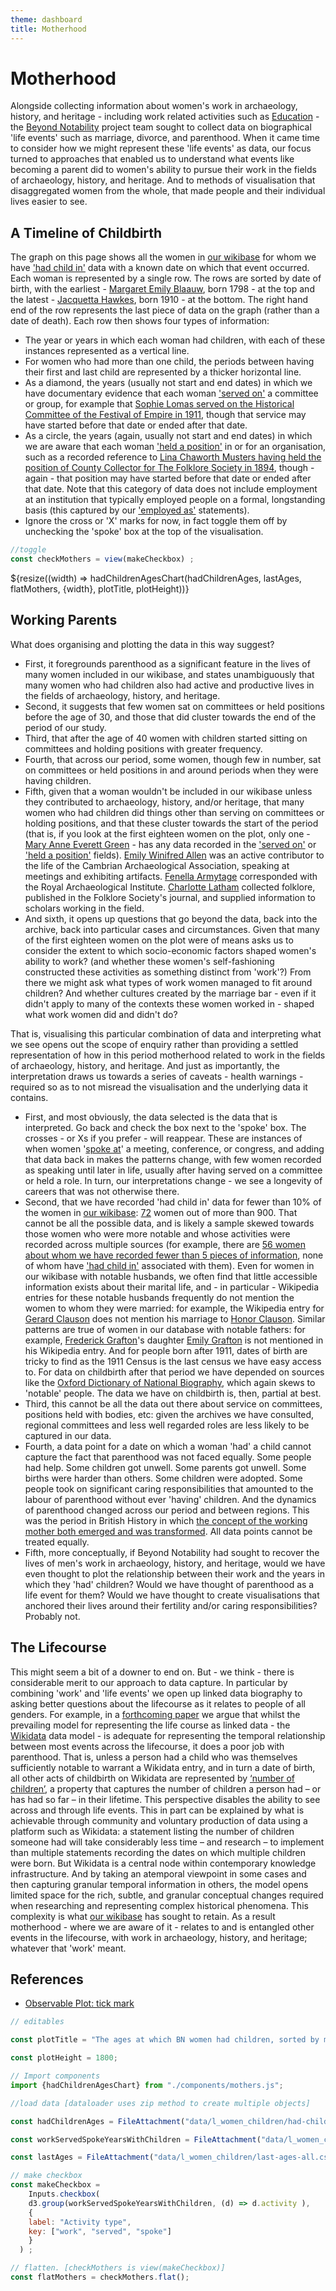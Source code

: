 ```yaml
---
theme: dashboard
title: Motherhood
---
```


# Motherhood

Alongside collecting information about women's work in archaeology, history, and heritage - including work related activities such as [Education](https://beyond-notability.github.io/bn_framework/education.html) - the [Beyond Notability](https://beyondnotability.org/) project team sought to collect data on biographical 'life events' such as marriage, divorce, and parenthood. When it came time to consider how we might represent these 'life events' as data, our focus turned to approaches that enabled us to understand what events like becoming a parent did to women's ability to pursue their work in the fields of archaeology, history, and heritage. And to methods of visualisation that disaggregated women from the whole, that made people and their individual lives easier to see.

## A Timeline of Childbirth

The graph on this page shows all the women in [our wikibase](https://beyond-notability.wikibase.cloud/) for whom we have ['had child in'](https://beyond-notability.wikibase.cloud/wiki/Special:WhatLinksHere/Property:P131) data with a known date on which that event occurred. Each woman is represented by a single row. The rows are sorted by date of birth, with the earliest - [Margaret Emily Blaauw](https://beyond-notability.wikibase.cloud/wiki/Item:Q3658), born 1798 - at the top and the latest - [Jacquetta Hawkes](https://beyond-notability.wikibase.cloud/wiki/Item:Q106), born 1910 - at the bottom. The right hand end of the row represents the last piece of data on the graph (rather than a date of death). Each row then shows four types of information:

- The year or years in which each woman had children, with each of these instances represented as a vertical line.
- For women who had more than one child, the periods between having their first and last child are represented by a thicker horizontal line.
- As a diamond, the years (usually not start and end dates) in which we have documentary evidence that each woman ['served on'](https://beyond-notability.wikibase.cloud/wiki/Property:P102) a committee or group, for example that [Sophie Lomas served on the Historical Committee of the Festival of Empire in 1911](https://beyond-notability.wikibase.cloud/wiki/Item:Q960), though that service may have started before that date or ended after that date.
- As a circle, the years (again, usually not start and end dates) in which we are aware that each woman ['held a position'](https://beyond-notability.wikibase.cloud/wiki/Property:P17) in or for an organisation, such as a recorded reference to [Lina Chaworth Musters having held the position of County Collector for The Folklore Society in 1894](https://beyond-notability.wikibase.cloud/wiki/Item:Q998), though - again - that position may have started before that date or ended after that date. Note that this category of data does not include employment at an institution that typically employed people on a formal, longstanding basis (this captured by our ['employed as'](https://beyond-notability.wikibase.cloud/wiki/Property:P105) statements).
- Ignore the cross or 'X' marks for now, in fact toggle them off by unchecking the 'spoke' box at the top of the visualisation.



```js
//toggle
const checkMothers = view(makeCheckbox) ;
```
<div class="grid grid-cols-1">
  <div class="card">
    ${resize((width) => hadChildrenAgesChart(hadChildrenAges, lastAges, flatMothers,  {width}, plotTitle, plotHeight))}
  </div>
</div>

## Working Parents

What does organising and plotting the data in this way suggest?

- First, it foregrounds parenthood as a significant feature in the lives of many women included in our wikibase, and states unambiguously that many women who had children also had active and productive lives in the fields of archaeology, history, and heritage.
- Second, it suggests that few women sat on committees or held positions before the age of 30, and those that did cluster towards the end of the period of our study.
- Third, that after the age of 40 women with children started sitting on committees and holding positions with greater frequency.
- Fourth, that across our period, some women, though few in number, sat on committees or held positions in and around periods when they were having children.
- Fifth, given that a woman wouldn't be included in our wikibase unless they contributed to archaeology, history, and/or heritage, that many women who had children did things other than serving on committees or holding positions, and that these cluster towards the start of the period (that is, if you look at the first eighteen women on the plot, only one - [Mary Anne Everett Green](https://beyond-notability.wikibase.cloud/wiki/Item:Q2092) - has any data recorded in the ['served on'](https://beyond-notability.wikibase.cloud/wiki/Property:P102) or ['held a position'](https://beyond-notability.wikibase.cloud/wiki/Property:P17) fields). [Emily Winifred Allen](https://beyond-notability.wikibase.cloud/wiki/Item:Q488) was an active contributor to the life of the Cambrian Archaeological Association, speaking at meetings and exhibiting artifacts. [Fenella Armytage](https://beyond-notability.wikibase.cloud/wiki/Item:Q316) corresponded with the Royal Archaeological Institute. [Charlotte Latham](https://beyond-notability.wikibase.cloud/wiki/Item:Q945) collected folklore, published in the Folklore Society's journal, and supplied information to scholars working in the field.
- And sixth, it opens up questions that go beyond the data, back into the archive, back into particular cases and circumstances. Given that many of the first eighteen women on the plot were of means asks us to consider the extent to which socio-economic factors shaped women's ability to work? (and whether these women's self-fashioning constructed these activities as something distinct from 'work'?) From there we might ask what types of work women managed to fit around children? And whether cultures created by the marriage bar - even if it didn't apply to many of the contexts these women worked in - shaped what work women did and didn't do?

That is, visualising this particular combination of data and interpreting what we see opens out the scope of enquiry rather than providing a settled representation of how in this period motherhood related to work in the fields of archaeology, history, and heritage. And just as importantly, the interpretation draws us towards a series of caveats - health warnings - required so as to not misread the visualisation and the underlying data it contains.

- First, and most obviously, the data selected is the data that is interpreted. Go back and check the box next to the 'spoke' box. The crosses - or Xs if you prefer - will reappear. These are instances of when women '[spoke at](https://beyond-notability.wikibase.cloud/wiki/Property:P23)' a meeting, conference, or congress, and adding that data back in makes the patterns change, with few women recorded as speaking until later in life, usually after having served on a committee or held a role. In turn, our interpretations change - we see a longevity of careers that was not otherwise there.
- Second, that we have recorded 'had child in' data for fewer than 10% of the women in [our wikibase](https://beyond-notability.wikibase.cloud/): [72](https://beyond-notability.wikibase.cloud/w/index.php?title=Special:WhatLinksHere/Property:P131&limit=500) women out of more than 900. That cannot be all the possible data, and is likely a sample skewed towards those women who were more notable and whose activities were recorded across multiple sources (for example, there are [56 women about whom we have recorded fewer than 5 pieces of information](https://tinyurl.com/2aryjrp7), none of whom have ['had child in'](https://beyond-notability.wikibase.cloud/wiki/Property:P131) associated with them). Even for women in our wikibase with notable husbands, we often find that little accessible information exists about their marital life, and - in particular - Wikipedia entries for these notable husbands frequently do not mention the women to whom they were married: for example, the Wikipedia entry for [Gerard Clauson](https://en.wikipedia.org/wiki/Gerard_Clauson) does not mention his marriage to [Honor Clauson](https://beyond-notability.wikibase.cloud/wiki/Item:Q3414). Similar patterns are true of women in our database with notable fathers: for example, [Frederick Grafton](https://en.wikipedia.org/wiki/Frederick_William_Grafton)'s daughter [Emily Grafton](https://beyond-notability.wikibase.cloud/wiki/Item:Q454) is not mentioned in his Wikipedia entry. And for people born after 1911, dates of birth are tricky to find as the 1911 Census is the last census we have easy access to. For data on childbirth after that period we have depended on sources like the [Oxford Dictionary of National Biography](https://www.oxforddnb.com/), which again skews to 'notable' people. The data we have on childbirth is, then, partial at best.
- Third, this cannot be all the data out there about service on committees, positions held with bodies, etc: given the archives we have consulted, regional committees and less well regarded roles are less likely to be captured in our data.
- Fourth, a data point for a date on which a woman 'had' a child cannot capture the fact that parenthood was not faced equally. Some people had help. Some children got unwell. Some parents got unwell. Some births were harder than others. Some children were adopted. Some people took on significant caring responsibilities that amounted to the labour of parenthood without ever 'having' children. And the dynamics of parenthood changed across our period and between regions. This was the period in British History in which [the concept of the working mother both emerged and was transformed](https://www.bloomsbury.com/uk/double-lives-9781408870761/). All data points cannot be treated equally.
- Fifth, more conceptually, if Beyond Notability had sought to recover the lives of men's work in archaeology, history, and heritage, would we have even thought to plot the relationship between their work and the years in which they 'had' children? Would we have thought of parenthood as a life event for them? Would we have thought to create visualisations that anchored their lives around their fertility and/or caring responsibilities? Probably not.

## The Lifecourse

This might seem a bit of a downer to end on. But - we think - there is considerable merit to our approach to data capture. In particular by combining 'work' and 'life events' we open up linked data biography to asking better questions about the lifecourse as it relates to people of all genders. For example, in a [forthcoming paper](https://eprints.soton.ac.uk/495654/) we argue that whilst the prevailing model for representing the life course as linked data - the [Wikidata](https://www.wikidata.org/) data model - is adequate for representing the temporal relationship between most events across the lifecourse, it does a poor job with parenthood. That is, unless a person had a child who was themselves sufficiently notable to warrant a Wikidata entry, and in turn a date of birth, all other acts of childbirth on Wikidata are represented by [‘number of children’](https://www.wikidata.org/wiki/Property:P1971), a property that captures the number of children a person had – or has had so far – in their lifetime. This perspective disables the ability to see across and through life events. This in part can be explained by what is achievable through community and voluntary production of data using a platform such as Wikidata: a statement listing the number of children someone had will take considerably less time – and research – to implement than multiple statements recording the dates on which multiple children were born. But Wikidata is a central node within contemporary knowledge infrastructure. And by taking an atemporal viewpoint in some cases and then capturing granular temporal information in others, the model opens limited space for the rich, subtle, and granular conceptual changes required when researching and representing complex historical phenomena. This complexity is what [our wikibase](https://beyond-notability.wikibase.cloud/) has sought to retain. As a result motherhood - where we are aware of it - relates to and is entangled other events in the lifecourse, with work in archaeology, history, and heritage; whatever that 'work' meant.

## References

- [Observable Plot: tick mark](https://observablehq.com/plot/marks/tick)

```js
// editables

const plotTitle = "The ages at which BN women had children, sorted by mothers' dates of birth";

const plotHeight = 1800;
```

```js
// Import components
import {hadChildrenAgesChart} from "./components/mothers.js";
```

```js
//load data [dataloader uses zip method to create multiple objects]

const hadChildrenAges = FileAttachment("data/l_women_children/had-children-ages.csv").csv({typed: true});

const workServedSpokeYearsWithChildren = FileAttachment("data/l_women_children/work-served-spoke-years-with-children.csv").csv({typed:true})

const lastAges = FileAttachment("data/l_women_children/last-ages-all.csv").csv({typed:true});

```






```js
// make checkbox
const makeCheckbox =
    Inputs.checkbox(
    d3.group(workServedSpokeYearsWithChildren, (d) => d.activity ),
    {
    label: "Activity type",
    key: ["work", "served", "spoke"] 
    }
  ) ;

```
```js
// flatten. [checkMothers is view(makeCheckbox)]
const flatMothers = checkMothers.flat();
```

